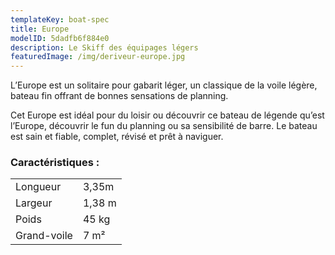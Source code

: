 ```yaml
---
templateKey: boat-spec
title: Europe
modelID: 5dadfb6f884e0
description: Le Skiff des équipages légers
featuredImage: /img/deriveur-europe.jpg
---
```

L’Europe est un solitaire pour gabarit léger, un classique de la voile légère, bateau fin offrant de bonnes sensations de planning.

Cet Europe est idéal pour du loisir ou découvrir ce bateau de légende qu’est l’Europe, découvrir le fun du planning ou sa sensibilité de barre. Le bateau est sain et fiable, complet, révisé et prêt à naviguer.

### Caractéristiques :

|             |        |
| ----------- | ------ |
| Longueur    | 3,35m  |
| Largeur     | 1,38 m |
| Poids       | 45 kg  |
| Grand-voile | 7 m²   |
